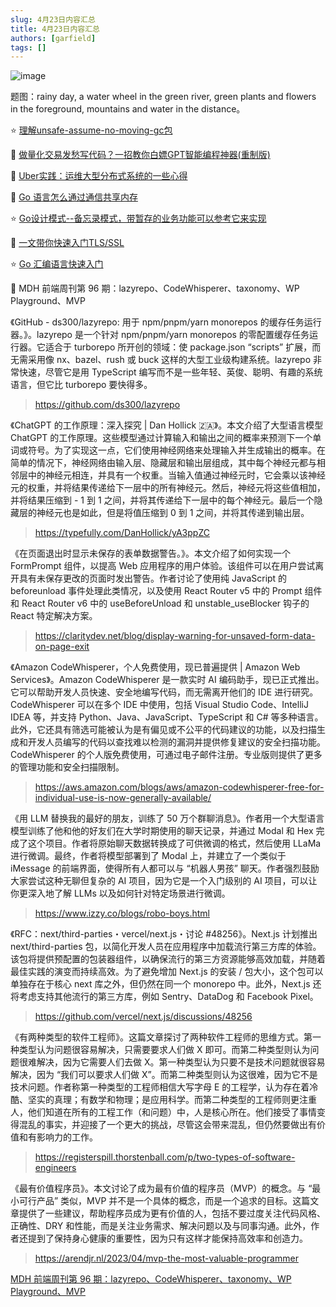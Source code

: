 ```yaml
---
slug: 4月23日内容汇总
title: 4月23日内容汇总
authors: [garfield]
tags: []
---
```


![image](https://img.alicdn.com/imgextra/i2/O1CN01RKI3ju1VALM0za1pD_!!6000000002612-0-tps-1456-816.jpg_1200x1200.jpg)

题图：rainy day, a water wheel in the green river, green plants and flowers in the foreground, mountains and water in the distance。

⭐️ [理解unsafe-assume-no-moving-gc包](https://mp.weixin.qq.com/s/EHSR-GFPJy5RzVDgcvoTog)

📒 [做量化交易发愁写代码？一招教你白嫖GPT智能编程神器(重制版)](https://mp.weixin.qq.com/s/absG4tTPutRyi8QCvtUTaw)

📒 [Uber实践：运维大型分布式系统的一些心得](https://mp.weixin.qq.com/s/RC5im7f_xNrahe1zGENjLg)

📒 [Go 语言怎么通过通信共享内存](https://mp.weixin.qq.com/s/Xn-MvVPjxZ_-nssePQozwQ)

⭐️ [Go设计模式--备忘录模式，带暂存的业务功能可以参考它来实现](https://mp.weixin.qq.com/s/RikZAeI2Pic4vYwVNh4HnA)

📒 [一文带你快速入门TLS/SSL](https://mp.weixin.qq.com/s/_MOgCeAXhO3ogm-PkRKwFw)

⭐️ [Go 汇编语言快速入门](https://mp.weixin.qq.com/s/orGo3KW0Y1784dTX-hyO4A)

📒 MDH 前端周刊第 96 期：lazyrepo、CodeWhisperer、taxonomy、WP Playground、MVP

《GitHub - ds300/lazyrepo: 用于 npm/pnpm/yarn monorepos 的缓存任务运行器。》。lazyrepo 是一个针对 npm/pnpm/yarn monorepos 的零配置缓存任务运行器。它适合于 turborepo 所开创的领域：使 package.json “scripts” 扩展，而无需采用像 nx、bazel、rush 或 buck 这样的大型工业级构建系统。lazyrepo 非常快速，尽管它是用 TypeScript 编写而不是一些年轻、英俊、聪明、有趣的系统语言，但它比 turborepo 要快得多。

> https://github.com/ds300/lazyrepo

《ChatGPT 的工作原理：深入探究 | Dan Hollick 🇿🇦》。本文介绍了大型语言模型 ChatGPT 的工作原理。这些模型通过计算输入和输出之间的概率来预测下一个单词或符号。为了实现这一点，它们使用神经网络来处理输入并生成输出的概率。在简单的情况下，神经网络由输入层、隐藏层和输出层组成，其中每个神经元都与相邻层中的神经元相连，并具有一个权重。当输入值通过神经元时，它会乘以该神经元的权重，并将结果传递给下一层中的所有神经元。然后，神经元将这些值相加，并将结果压缩到 - 1 到 1 之间，并将其传递给下一层中的每个神经元。最后一个隐藏层的神经元也是如此，但是将值压缩到 0 到 1 之间，并将其传递到输出层。

> https://typefully.com/DanHollick/yA3ppZC

《在页面退出时显示未保存的表单数据警告。》。本文介绍了如何实现一个 FormPrompt 组件，以提高 Web 应用程序的用户体验。该组件可以在用户尝试离开具有未保存更改的页面时发出警告。作者讨论了使用纯 JavaScript 的 beforeunload 事件处理此类情况，以及使用 React Router v5 中的 Prompt 组件和 React Router v6 中的 useBeforeUnload 和 unstable_useBlocker 钩子的 React 特定解决方案。

> https://claritydev.net/blog/display-warning-for-unsaved-form-data-on-page-exit

《Amazon CodeWhisperer，个人免费使用，现已普遍提供 | Amazon Web Services》。Amazon CodeWhisperer 是一款实时 AI 编码助手，现已正式推出。它可以帮助开发人员快速、安全地编写代码，而无需离开他们的 IDE 进行研究。CodeWhisperer 可以在多个 IDE 中使用，包括 Visual Studio Code、IntelliJ IDEA 等，并支持 Python、Java、JavaScript、TypeScript 和 C# 等多种语言。此外，它还具有筛选可能被认为是有偏见或不公平的代码建议的功能，以及扫描生成和开发人员编写的代码以查找难以检测的漏洞并提供修复建议的安全扫描功能。CodeWhisperer 的个人版免费使用，可通过电子邮件注册。专业版则提供了更多的管理功能和安全扫描限制。

> https://aws.amazon.com/blogs/aws/amazon-codewhisperer-free-for-individual-use-is-now-generally-available/


《用 LLM 替换我的最好的朋友，训练了 50 万个群聊消息》。作者用一个大型语言模型训练了他和他的好友们在大学时期使用的聊天记录，并通过 Modal 和 Hex 完成了这个项目。作者将原始聊天数据转换成了可供微调的格式，然后使用 LLaMa 进行微调。最终，作者将模型部署到了 Modal 上，并建立了一个类似于 iMessage 的前端界面，使得所有人都可以与 “机器人男孩” 聊天。作者强烈鼓励大家尝试这种无聊但复杂的 AI 项目，因为它是一个入门级别的 AI 项目，可以让你更深入地了解 LLMs 以及如何针对特定场景进行微调。

> https://www.izzy.co/blogs/robo-boys.html

《RFC：next/third-parties・vercel/next.js・讨论 #48256》。Next.js 计划推出 next/third-parties 包，以简化开发人员在应用程序中加载流行第三方库的体验。该包将提供预配置的包装器组件，以确保流行的第三方资源能够高效加载，并随着最佳实践的演变而持续高效。为了避免增加 Next.js 的安装 / 包大小，这个包可以单独存在于核心 next 库之外，但仍然在同一个 monorepo 中。此外，Next.js 还将考虑支持其他流行的第三方库，例如 Sentry、DataDog 和 Facebook Pixel。

> https://github.com/vercel/next.js/discussions/48256

《有两种类型的软件工程师》。这篇文章探讨了两种软件工程师的思维方式。第一种类型认为问题很容易解决，只需要要求人们做 X 即可。而第二种类型则认为问题很难解决，因为它需要人们去做 X。第一种类型认为只要不是技术问题就很容易解决，因为 “我们可以要求人们做 X”。而第二种类型则认为这很难，因为它不是技术问题。作者称第一种类型的工程师相信大写字母 E 的工程学，认为存在着冷酷、坚实的真理；有数学和物理；是应用科学。而第二种类型的工程师则更注重人，他们知道在所有的工程工作（和问题）中，人是核心所在。他们接受了事情变得混乱的事实，并迎接了一个更大的挑战，尽管这会带来混乱，但仍然要做出有价值和有影响力的工作。

> https://registerspill.thorstenball.com/p/two-types-of-software-engineers

《最有价值程序员》。本文讨论了成为最有价值的程序员（MVP）的概念。与 “最小可行产品” 类似，MVP 并不是一个具体的概念，而是一个追求的目标。这篇文章提供了一些建议，帮助程序员成为更有价值的人，包括不要过度关注代码风格、正确性、DRY 和性能，而是关注业务需求、解决问题以及与同事沟通。此外，作者还提到了保持身心健康的重要性，因为只有这样才能保持高效率和创造力。

> https://arendjr.nl/2023/04/mvp-the-most-valuable-programmer

[MDH 前端周刊第 96 期：lazyrepo、CodeWhisperer、taxonomy、WP Playground、MVP](https://mp.weixin.qq.com/s/4pH15xSg_MKfeGaqNn6LXA)
